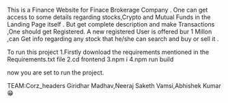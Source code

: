 This is a Finance Website for Finace Brokerage Company .
One can get access to some details regarding stocks,Crypto and Mutual Funds in the Landing Page itself .
But get complete description and make Transactions ,One should get Registered.
A new registered User is offered bur 1 Millon ,can Get info regarding any stock that he/she can search and buy or sell it .

To run this project 
1.Firstly download the requirements mentioned in the Requirements.txt file
2.cd frontend
3.npm i
4.npm run build

now you are set to run the project.

TEAM:Corz_headers
Giridhar Madhav,Neeraj Saketh Vamsi,Abhishek Kumar 😁
